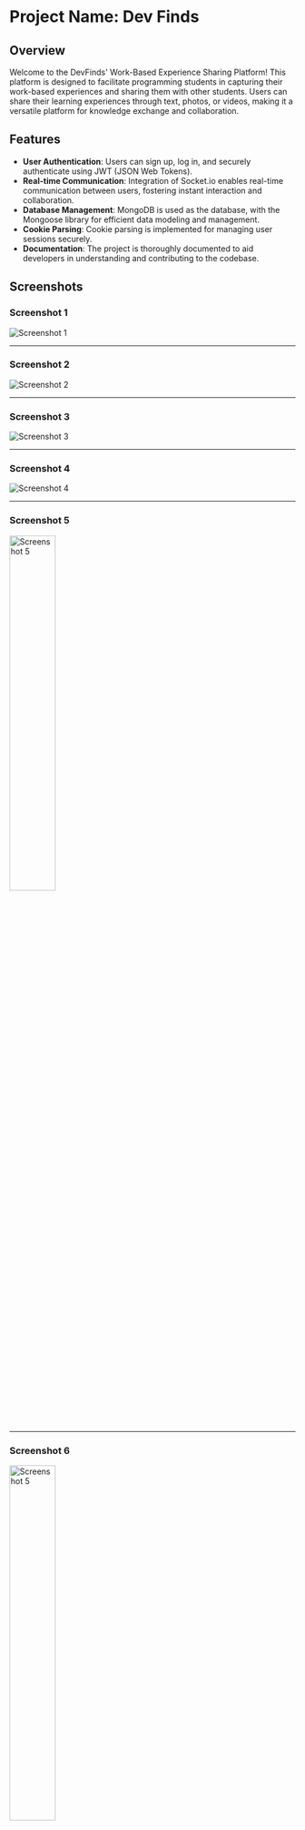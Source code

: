 # Project Name: Dev Finds

## Overview

Welcome to the DevFinds' Work-Based Experience Sharing Platform! This platform is designed to facilitate programming students in capturing their work-based experiences and sharing them with other students. Users can share their learning experiences through text, photos, or videos, making it a versatile platform for knowledge exchange and collaboration.

## Features

-   **User Authentication**: Users can sign up, log in, and securely authenticate using JWT (JSON Web Tokens).
-   **Real-time Communication**: Integration of Socket.io enables real-time communication between users, fostering instant interaction and collaboration.
-   **Database Management**: MongoDB is used as the database, with the Mongoose library for efficient data modeling and management.
-   **Cookie Parsing**: Cookie parsing is implemented for managing user sessions securely.
-   **Documentation**: The project is thoroughly documented to aid developers in understanding and contributing to the codebase.

## Screenshots

### Screenshot 1
![Screenshot 1](/client/s1.png)

---

### Screenshot 2
![Screenshot 2](/client/s2.png)

---

### Screenshot 3
![Screenshot 3](/client/s3.png)

---

### Screenshot 4
![Screenshot 4](/client/s4.png)

---

### Screenshot 5
<img src="/client/s5.jpg" alt="Screenshot 5" width="40%" height="40%">

---

### Screenshot 6
<img src="/client/s6.jpg" alt="Screenshot 5" width="40%" height="40%">





# Technologies Used

## Backend Technologies
- **Express.js**: Node.js framework for building efficient and scalable web applications.
- **Node.js**: Server-side JavaScript runtime environment for executing JavaScript code.
- **JWT (JSON Web Tokens)**: Secure method for transmitting information between parties as JSON objects.
- **Socket.io**: Library for real-time web applications, facilitating bidirectional communication between web clients and servers.
- **MongoDB**: NoSQL database used for storing and managing application data.
- **Mongoose**: MongoDB object modeling tool designed to work in an asynchronous environment.
- **Cookie Parser**: Middleware for parsing HTTP request cookies, facilitating session management.
- **Firebase**: Platform offering various services like real-time database, authentication, hosting, and more, facilitating rapid development of web and mobile applications.
- **Google OAuth**: Authentication mechanism allowing users to log in to applications using their Google account credentials.
- **REST APIs**: Architectural style for designing networked applications, enabling interaction between client and server through stateless communication over HTTP.

## Frontend Technologies
- **React**: JavaScript library for building user interfaces, allowing for the creation of dynamic and interactive UI components.
- **Material-UI (MUI)**: React component library implementing Google's Material Design, providing pre-designed UI components for building visually appealing and consistent user interfaces.
- **Tailwind CSS**: Utility-first CSS framework for building custom designs quickly, offering a flexible and low-level utility approach for styling web applications.
- **JavaScript**: Programming language used for both client-side and server-side development, offering versatility and compatibility across different environments.
- **Axios**: Promise-based HTTP client for making AJAX requests from the browser or Node.js, providing an easy-to-use interface for interacting with REST APIs.


## Installation

1.  Clone the repository: `git clone <repository-url>`
2.  Install dependencies: `npm install`
3.  Configure environment variables: Create a `.env` file and add necessary environment variables.
4.  Run the application: `npm run dev`

## Getting Started

1.  Sign up for an account on the platform.
2.  Log in with your credentials to access the dashboard.
3.  Capture your work-based experiences by creating posts with text, photos, or videos.
4.  Explore and engage with posts shared by other students.
5.  Enjoy real-time communication with other users through chat functionality.

## Contributing

Contributions are welcome! To contribute to the project, follow these steps:

1.  Fork the repository.
2.  Create a new branch (`git checkout -b feature/your-feature-name`).
3.  Make your changes.
4.  Commit your changes (`git commit -am 'Add some feature'`).
5.  Push to the branch (`git push origin feature/your-feature-name`).
6.  Create a new Pull Request.

## Special Thanks & Contributions

### Enhanced Landing Page Experience
A special thanks to [@JayaVardhan2039] for asignificant contribution to this project:
- Implemented intuitive animations using GSAP and Framer Motion
- Improved overall landing page design and interactivity

Your work has added a dynamic touch to our platform, making it more engaging for users. We're grateful for your dedication and expertise in bringing these improvements to DevFinds.

🔗 Connect with the contributor:
- GitHub: [https://github.com/JayaVardhan2039]

Thank you Ravi for providing this opportunity to contribute to such an impactful project!

## Contact

For any inquiries or feedback, please contact 
- email:anapathiravikiran20037@gmail.com
- LinkedIn:(https://www.linkedin.com/in/ravikiran-anaparthi-60861a255/)
- GitHub :(https://github.com/ravikirananaparthi) 

